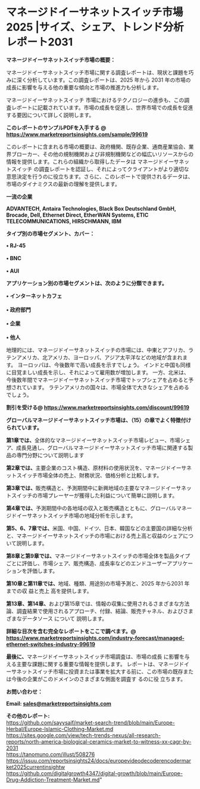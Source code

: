 # マネージドイーサネットスイッチ市場2025 |サイズ、シェア、トレンド分析レポート2031

<strong><b>マネージドイーサネットスイッチ市場の概要：</b></strong>

マネージドイーサネットスイッチ市場に関する調査レポートは、現状と課題を巧みに深く分析しています。この調査レポートは、2025 年から 2031 年の市場の成長に影響を与える他の重要な傾向と市場の推進力も分析します。

マネージドイーサネットスイッチ 市場におけるテクノロジーの進歩も、この調査レポートに記載されています。市場の成長を促進し、世界市場での成長を促進する要因について詳しく説明します。

<strong>このレポートのサンプルPDFを入手する @ <a href=https://www.marketreportsinsights.com/sample/99619>https://www.marketreportsinsights.com/sample/99619</a></strong>

このレポートに含まれる市場の概要は、政府機関、既存企業、通商産業協会、業界ブローカー、その他の規制機関および非規制機関などの幅広いリソースからの情報を提供します。これらの組織から取得したデータは マネージドイーサネットスイッチ の調査レポートを認証し、それによってクライアントがより適切な意思決定を行うのに役立ちます。さらに、このレポートで提供されるデータは、市場のダイナミクスの最新の理解を提供します。

<strong>一流の企業</strong>

<strong><b>ADVANTECH, Antaira Technologies, Black Box Deutschland GmbH, Brocade, Dell, Ethernet Direct, EtherWAN Systems, ETIC TELECOMMUNICATIONS, HIRSCHMANN, IBM</b></strong>

<strong><b>タイプ別の市場セグメント、カバー：</b></strong>

<strong>• RJ-45<br><br>• BNC<br><br>• AUI</strong>

<strong><b>アプリケーション別の市場セグメントは、次のように分類できます。</b></strong>

<strong>• インターネットカフェ<br><br>• 政府部門<br><br>• 企業<br><br>• 他人</strong>

 地理的には、マネージドイーサネットスイッチの市場には、中東とアフリカ、ラテンアメリカ、北アメリカ、ヨーロッパ、アジア太平洋などの地域が含まれます。 ヨーロッパは、今後数年で高い成長を示すでしょう。 インドと中国も同様に目覚ましい成長を示し、それによって雇用数が増加します。 一方、北米は、今後数年間でマネージドイーサネットスイッチ市場でトップシェアを占めると予想されています。 ラテンアメリカの国々は、市場全体で大きなシェアを占めるでしょう。

<strong>割引を受ける@ <a href=https://www.marketreportsinsights.com/discount/99619>https://www.marketreportsinsights.com/discount/99619</a></strong>

<strong><b>グローバルマネージドイーサネットスイッチ市場は、（15）の章でよく特徴付けられています。</b></strong>

<strong><b>第</b></strong><strong><b>1章では、</b></strong>全体的なマネージドイーサネットスイッチ市場レビュー、市場シェア、成長見通し、グローバルマネージドイーサネットスイッチ市場に関連する製品の専門分野について説明します

<strong><b>第2章では、</b></strong>主要企業のコスト構造、原材料の使用状況を、マネージドイーサネットスイッチ市場全体の売上、財務状況、価格分析と比較します。

<strong><b>第3章では、</b></strong>販売構造と、予測期間中に新興地域の主要なマネージドイーサネットスイッチの市場プレーヤーが獲得した利益について簡単に説明します。

<strong><b>第4章では、</b></strong>予測期間中の各地域の収入と販売構造とともに、グローバルマネージドイーサネットスイッチ市場の地域分析を示します。

<strong><b>第5、6、7章では、</b></strong>米国、中国、ドイツ、日本、韓国などの主要国の詳細な分析と、マネージドイーサネットスイッチの市場における売上高と収益のシェアについて説明します。

<strong><b>第8章と第9章では、</b></strong>マネージドイーサネットスイッチの市場全体を製品タイプごとに評価し、市場シェア、販売構造、成長率などのエンドユーザーアプリケーションを評価します。

<strong><b>第10章と第11章では、</b></strong>地域、種類、用途別の市場予測と、2025 年から2031 年までの収 益と売上 高を提供します。

<strong><b>第13章、第14章、</b></strong>および第15章では、情報の収集に使用されるさまざまな方法論、調査結果で使用されるアプローチ、付録、結論、販売チャネル、およびさまざまなデータソース について 説明します。

<strong>詳細な目次を含む完全なレポートをここで調べます。@ <a href=https://www.marketreportsinsights.com/industry-forecast/managed-ethernet-switches-industry-99619>https://www.marketreportsinsights.com/industry-forecast/managed-ethernet-switches-industry-99619</a></strong>

<strong><b>最後に、</b></strong>マネージドイーサネットスイッチ市場調査は、市場の成長 に影響を</a>与える主要な課題に関する重要な情報を提供します。 レポートは、マネージドイーサネットスイッチ市場に投資または事業を拡大する前に、この市場の既存または今後の企業がこのドメインのさまざまな側面を調査す るのに役 立ちます。

<strong><b>お問い合わせ：</b></strong>

<strong>Email: </strong><a href=mailto:sales@marketreportsinsights.com><strong>sales@marketreportsinsights.com</strong></a>

<strong>その他のレポート:</strong>
<br>
<a href=https://github.com/sayysaif/market-search-trend/blob/main/Europe-Herbal/Europe-Islamic-Clothing-Market.md>https://github.com/sayysaif/market-search-trend/blob/main/Europe-Herbal/Europe-Islamic-Clothing-Market.md</a>
<br>
<a href=https://sites.google.com/view/tech-trends-nexus/all-research-reports/north-america-biological-ceramics-market-to-witness-xx-cagr-by-2031>https://sites.google.com/view/tech-trends-nexus/all-research-reports/north-america-biological-ceramics-market-to-witness-xx-cagr-by-2031</a>
<br>
<a href=https://tanomuno.com/illust/508276>https://tanomuno.com/illust/508276</a>
<br>
<a href=https://issuu.com/reportsinsights24/docs/europevideodecoderencodermarket2025currentinsightw>https://issuu.com/reportsinsights24/docs/europevideodecoderencodermarket2025currentinsightw</a>
<br>
<a href=https://github.com/digitalgrowth4347/digital-growth/blob/main/Europe-Drug-Addiction-Treatment-Market.md>https://github.com/digitalgrowth4347/digital-growth/blob/main/Europe-Drug-Addiction-Treatment-Market.md</a>"

